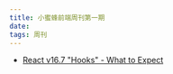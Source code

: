 ```yaml
---
title: 小蜜蜂前端周刊第一期
date:
tags: 周刊
---
```


+ [React v16.7 "Hooks" - What to Expect](https://zhuanlan.zhihu.com/p/47684983)
